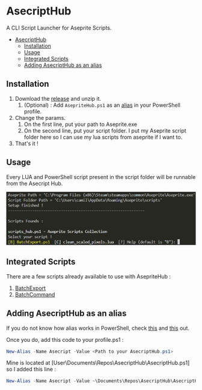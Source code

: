 # AsecriptHub

A CLI Script Launcher for Aseprite Scripts.

- [AsecriptHub](#asecripthub)
  - [Installation](#installation)
  - [Usage](#usage)
  - [Integrated Scripts](#integrated-scripts)
  - [Adding AsecriptHub as an alias](#adding-asecripthub-as-an-alias)

## Installation

1. Download the [release](https://github.com/Camille-Gouneau/AsecriptHub/releases) and unzip it.
   1. (Optional) : Add `AsepriteHub.ps1` as an [alias](#adding-asecripthub-as-an-alias) in your PowerShell profile.
2. Change the params.
   1. On the first line, put your path to Aseprite.exe
   2. On the second line, put your script folder. I put my Aseprite script folder here so I can use my lua scripts from aseprite if I want to.
3. That's it !

## Usage

Every LUA and PowerShell script present in the script folder will be runnable from the Asecript Hub.  

![AsecriptHub](./images/Hub.png)

## Integrated Scripts

There are a few scripts already available to use with AsepriteHub :

1. [BatchExport](./Scripts%20README/BatchExportREADME.md)
2. [BatchCommand](./Scripts%20README/BatchCommandREADME.md)

## Adding AsecriptHub as an alias

If you do not know how alias works in PowerShell, check [this](https://learn.microsoft.com/en-us/powershell/module/microsoft.powershell.core/about/about_aliases?view=powershell-7.3) and [this](https://stackoverflow.com/questions/24914589/how-to-create-permanent-powershell-aliases) out.

Once you do, add this code to your profile.ps1 :

```powershell
New-Alias -Name Asecript -Value <Path to your AsecriptHub.ps1>
```

Mine is located at [User\Documents\Repos\AsecriptHub\AsecriptHub.ps1] so I added this line :

```powershell
New-Alias -Name Asecript -Value ~\Documents\Repos\AsecriptHub\AsecriptHub.ps1
```
